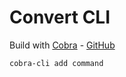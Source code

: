 # Convert CLI

Build with [Cobra](https://cobra.dev/) - [GitHub](https://github.com/spf13/cobra)

```sh
cobra-cli add command
```
